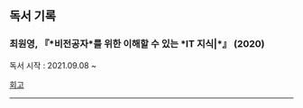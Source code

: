 ## 독서 기록
 
### 최원영, 『\*비전공자\*를 위한 이해할 수 있는 \*IT 지식|*』 (2020)  
   독서 시작 : 2021.09.08 ~ 
   
   [회고](https://velog.io/@dawnteabro/%EB%8F%85%EC%84%9C%EA%B8%B0%EC%96%B521.1-%EB%B9%84%EC%A0%84%EA%B3%B5%EC%9E%90%EB%A5%BC-%EC%9C%84%ED%95%9C-%EC%9D%B4%ED%95%B4%ED%95%A0-%EC%88%98-%EC%9E%88%EB%8A%94-IT-%EC%A7%80%EC%8B%9D)
***
